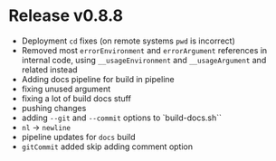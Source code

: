 # Release v0.8.8

- Deployment `cd` fixes (on remote systems `pwd` is incorrect)
- Removed most `errorEnvironment` and `errorArgument` references in internal code, using `__usageEnvironment` and `__usageArgument` and related instead
- Adding docs pipeline for build in pipeline
- fixing unused argument
- fixing a lot of build docs stuff
- pushing changes
- adding `--git` and `--commit` options to `build-docs.sh``
- `nl` -> `newline`
- pipeline updates for `docs` build
- `gitCommit` added skip adding comment option
